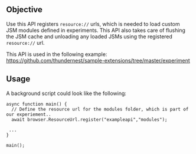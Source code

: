 ## Objective

Use this API registers `resource://` urls, which is needed to load custom JSM modules defined in experiments. This API also takes care of flushing the JSM cache and unloading any loaded JSMs using the registered `resource://` url.

This API is used in the following example: https://github.com/thundernest/sample-extensions/tree/master/experiment

## Usage

A background script could look like the following:

```
async function main() {
  // Define the resource url for the modules folder, which is part of our experiement..
  await browser.ResourceUrl.register("exampleapi","modules");

 ...
}

main();

```

